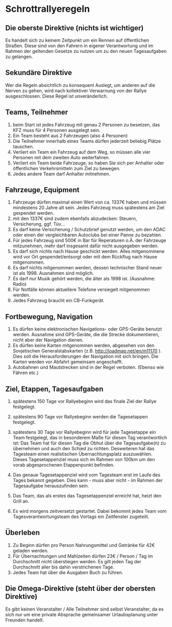 # Schrottrallyeregeln

## Die oberste Direktive (nichts ist wichtiger)

Es handelt sich zu keinem Zeitpunkt um ein Rennen auf öffentlichen Straßen. Diese sind von den Fahrern in eigener Verantwortung und im Rahmen der geltenden Gesetze zu nutzen um zu den neuen Tagesaufgaben zu gelangen.

## Sekundäre Direktive

Wer die Regeln absichtlich zu konsequent Auslegt, um anderen auf die Nerven zu gehen, wird nach kollektiver Verwarnung von der Rallye ausgeschlossen. Diese Regel ist unveränderlich.

## Teams, Teilnehmer

1. beim Start ist jedes Fahrzeug mit genau 2 Personen zu besetzen, das KFZ muss für 4 Personen ausgelegt sein.
1. Ein Team besteht aus 2 Fahrzeugen (also 4 Personen)
1. Die Teilnehmer innerhalb eines Teams dürfen jederzeit beliebig Plätze tauschen.
1. Verliert ein Team ein Fahrzeug auf dem Weg, so müssen alle vier Personen mit dem zweiten Auto weiterfahren.
1. Verliert ein Team beide Fahrzeuge, so haben Sie sich per Anhalter oder öffentlichen Verkehrsmitteln zum Ziel zu bewegen.
1. Jedes andere Team darf Anhalter mitnehmen.

## Fahrzeuge, Equipment

1. Fahrzeuge dürfen maximal einen Wert von ca. 1337€ haben und müssen mindestens 20 Jahre alt sein. Jedes Fahrzeug muss spätestens am Ziel gespendet werden.
1. mit den 1337€ sind zudem ebenfalls abzudecken: Steuern, Versicherung, ggf. Tüv...
1. Es darf keine Versicherung / Schutzbrief genutzt werden, um den ADAC oder einen der vergleichbaren Autoclubs bei einer Panne zu bezahlen.
1. Für jedes Fahrzeug sind 500€ in Bar für Reperaturen o.Ä. der Fahrzeuge mitzunehmen, mehr darf insgesamt dafür nicht ausgegeben werden.
1. Es darf sich nichts nach Hause geschickt werden. Alles mitgenommene wird vor Ort gespendet/entsorgt oder mit dem Rückflug nach Hause mitgenommen.
1. Es darf nichts mitgenommen werden, dessen technischer Stand neuer ist als 1998. Ausnahmen sind möglich.
  1. Es darf nur Musik gehört werden, die älter als 1998 ist. (Ausnahme: Radio)
1. Für Notfälle können aktuellere Telefone versiegelt mitgenommen werden.
1. Jedes Fahrzeug braucht ein CB-Funkgerät.

## Fortbewegung, Navigation

1. Es dürfen keine elektronischen Navigations- oder GPS-Geräte benutzt werden. Ausnahme sind GPS-Geräte, die die Strecke dokumentieren, nicht aber der Navigation dienen.
1. Es dürfen keine Karten mitgenommen werden, abgesehen von den Sovjetischen Generalstabskarten (z.B. http://loadmap.net/en/m11170 ). Dies soll die Herausforderungen der Navigation mit sich bringen. Die Karten werden vor Abfahrt gemeinsam angeschafft.
1. Autobahnen und Mautstrecken sind in der Regel verboten. (Ebenso wie Fähren etc.)

## Ziel, Etappen, Tagesaufgaben
1. spätestens 150 Tage vor Rallyebeginn wird das finale Ziel der Rallye festgelegt.
1. spätestens 90 Tage vor Rallyebeginn werden die Tagesetappen festgelegt.
1. spätestens 30 Tage vor Rallyebeginn wird für jede Tagesetappe ein Team festgelegt, das in besonderem Maße für diesen Tag verantwortlich ist: Das Team hat für diesen Tag die Obhut über die Tagesaufgabe(n) zu übernehmen und auch den Schied zu richten. Desweiteren hat das Tagesteam einen realistischen Übernachtungsplatz auszuwählen. Dieses Tagesetappenziel muss sich im Rahmen von 100km um den vorab abgesprochenen Etappenpunkt befinden.
1. Das genaue Tagesetappenziel wird vom Tagesteam erst im Laufe des Tages bekannt gegeben. Dies kann - muss aber nicht - im Rahmen der Tagesaufgabe herauszufinden sein.

1. Das Team, das als erstes das Tagesetappenziel erreicht hat, heizt den Grill an.
1. Es wird morgens zeitversetzt gestartet. Dabei bekommt jedes Team vom Tagesverantwortungsteam des Vortags ein Zeitfenster zugeteilt.

## Überleben

1. Zu Beginn dürfen pro Person Nahrungsmittel und Getränke für 42€ geladen werden.
1. Für Übernachtungen und Mahlzeiten dürfen 23€ / Person / Tag im Durchschnitt nicht überstiegen werden. Es gilt jeden Tag der Durchschnitt aller bis dahin verstrichenen Tage.
1. Jedes Team hat über die Ausgaben Buch zu führen.

## Die Omega-Direktive (steht über der obersten Direktive)

Es gibt keinen Veranstalter / Alle Teilnehmer sind selbst Veranstalter, da es sich nur um eine private Absprache gemeinsamer Urlaubsplanung unter Freunden handelt.









